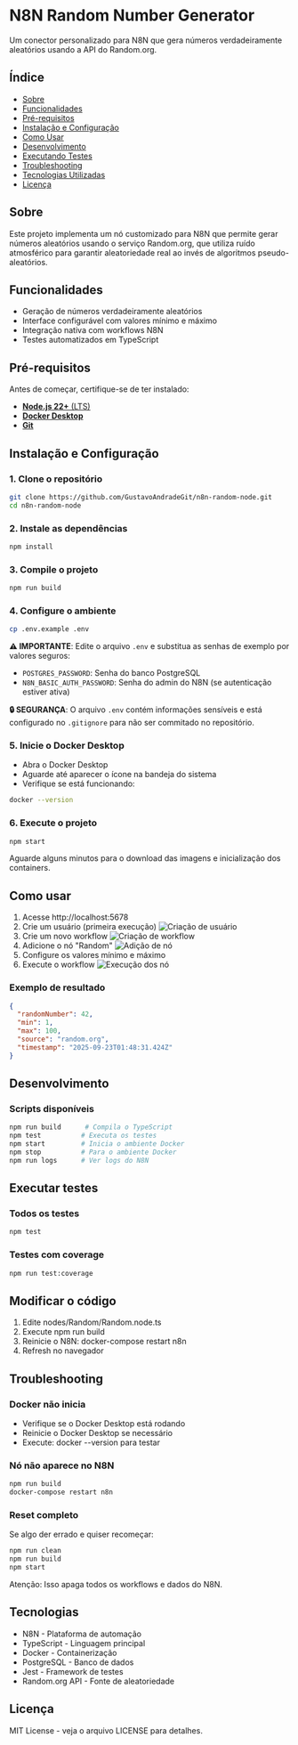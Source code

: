# N8N Random Number Generator

Um conector personalizado para N8N que gera números verdadeiramente aleatórios usando a API do Random.org.

## **Índice**

- [Sobre](#sobre)
- [Funcionalidades](#funcionalidades)
- [Pré-requisitos](#pré-requisitos)
- [Instalação e Configuração](#instalação-e-configuração)
- [Como Usar](#como-usar)
- [Desenvolvimento](#desenvolvimento)
- [Executando Testes](#executando-testes)
- [Troubleshooting](#troubleshooting)
- [Tecnologias Utilizadas](#tecnologias-utilizadas)
- [Licença](#licença)

## Sobre

Este projeto implementa um nó customizado para N8N que permite gerar números aleatórios usando o serviço Random.org, que utiliza ruído atmosférico para garantir aleatoriedade real ao invés de algoritmos pseudo-aleatórios.

## Funcionalidades

- Geração de números verdadeiramente aleatórios
- Interface configurável com valores mínimo e máximo
- Integração nativa com workflows N8N
- Testes automatizados em TypeScript

## Pré-requisitos

Antes de começar, certifique-se de ter instalado:

- [**Node.js 22+** (LTS)](https://nodejs.org/)
- [**Docker Desktop**](https://www.docker.com/products/docker-desktop)
- [**Git**](https://git-scm.com/)

## Instalação e Configuração

### 1. Clone o repositório

```bash
git clone https://github.com/GustavoAndradeGit/n8n-random-node.git
cd n8n-random-node
```

### 2. Instale as dependências

```bash
npm install
```

### 3. Compile o projeto

```bash
npm run build
```

### 4. Configure o ambiente

```bash
cp .env.example .env
```

**⚠️ IMPORTANTE**: Edite o arquivo `.env` e substitua as senhas de exemplo por valores seguros:

- `POSTGRES_PASSWORD`: Senha do banco PostgreSQL
- `N8N_BASIC_AUTH_PASSWORD`: Senha do admin do N8N (se autenticação estiver ativa)

**🔒 SEGURANÇA**: O arquivo `.env` contém informações sensíveis e está configurado no `.gitignore` para não ser commitado no repositório.

### 5. Inicie o Docker Desktop

- Abra o Docker Desktop
- Aguarde até aparecer o ícone na bandeja do sistema
- Verifique se está funcionando:

```bash
docker --version
```

### 6. Execute o projeto

```bash
npm start
```

Aguarde alguns minutos para o download das imagens e inicialização dos containers.

## Como usar

1. Acesse http://localhost:5678
2. Crie um usuário (primeira execução)
   ![Criação de usuário](https://media.discordapp.net/attachments/749087664552017950/1420563327930859540/tela_de_registro.png?ex=68d5da32&is=68d488b2&hm=5dcaa336cef7ca7a2f93baf3a334183bc2a9f6ffa049be4f421d18bb24674b3f&=&format=webp&quality=lossless&width=884&height=544)
3. Crie um novo workflow
   ![Criação de workflow](https://media.discordapp.net/attachments/749087664552017950/1420563328362610759/tela_de_registro_2.png?ex=68d5da32&is=68d488b2&hm=fb24a348158fc80139760de3d349a3764feb0be31f464d51989a7a5e75e17018&=&format=webp&quality=lossless&width=1096&height=544)
4. Adicione o nó "Random"
   ![Adição de nó](https://media.discordapp.net/attachments/749087664552017950/1420563328719257721/tela_inicial.png?ex=68d5da32&is=68d488b2&hm=35499bf746800f8cb1ded1fb11935c2c74971e29b96782c9b201fef44cf178ae&=&format=webp&quality=lossless&width=1110&height=544)
5. Configure os valores mínimo e máximo
6. Execute o workflow
   ![Execução dos nó](https://media.discordapp.net/attachments/749087664552017950/1420563327465164900/executar.png?ex=68d5da32&is=68d488b2&hm=2c5dfa0eaf1b9717e47366110606d58d13d488992758ed2fb3b0cfc3baf4f611&=&format=webp&quality=lossless&width=1110&height=544)

### Exemplo de resultado

```json
{
  "randomNumber": 42,
  "min": 1,
  "max": 100,
  "source": "random.org",
  "timestamp": "2025-09-23T01:48:31.424Z"
}
```

## Desenvolvimento

### Scripts disponíveis

```bash
npm run build      # Compila o TypeScript
npm test          # Executa os testes
npm start         # Inicia o ambiente Docker
npm stop          # Para o ambiente Docker
npm run logs      # Ver logs do N8N
```

## Executar testes

### Todos os testes

```bash
npm test
```

### Testes com coverage

```bash
npm run test:coverage
```

## Modificar o código

1. Edite nodes/Random/Random.node.ts
2. Execute npm run build
3. Reinicie o N8N: docker-compose restart n8n
4. Refresh no navegador

## Troubleshooting

### Docker não inicia

- Verifique se o Docker Desktop está rodando
- Reinicie o Docker Desktop se necessário
- Execute: docker --version para testar

### Nó não aparece no N8N

```bash
npm run build
docker-compose restart n8n
```

### Reset completo

Se algo der errado e quiser recomeçar:

```bash
npm run clean
npm run build
npm start
```

Atenção: Isso apaga todos os workflows e dados do N8N.

## Tecnologias

- N8N - Plataforma de automação
- TypeScript - Linguagem principal
- Docker - Containerização
- PostgreSQL - Banco de dados
- Jest - Framework de testes
- Random.org API - Fonte de aleatoriedade

## Licença

MIT License - veja o arquivo LICENSE para detalhes.
